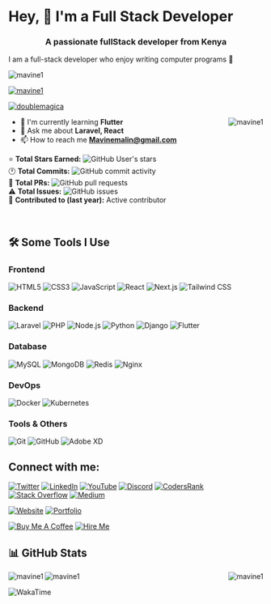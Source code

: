 # Hey, 👋 I'm a Full Stack Developer

<h3 align="center">A passionate fullStack developer from Kenya</h3>

I am a full-stack developer who enjoy writing computer programs 🤚

<p align="left"> <img src="https://komarev.com/ghpvc/?username=mavine1&label=Profile%20views&color=0e75b6&style=flat" alt="mavine1" /> </p>

<p align="left"> <a href="https://github.com/ryo-ma/github-profile-trophy"><img src="https://github-profile-trophy.vercel.app/?username=mavine1" alt="mavine1" /></a> </p>

<p align="left"> <a href="https://twitter.com/doublemagica" target="blank"><img src="https://img.shields.io/twitter/follow/doublemagica?logo=twitter&style=for-the-badge" alt="doublemagica" /></a> </p>

<img align="right" src="https://github-readme-stats.vercel.app/api?username=mavine1&show_icons=true&theme=dark&hide_border=true" alt="mavine1" />

- 🌱 I'm currently learning **Flutter**
- 💬 Ask me about **Laravel, React**
- 📫 How to reach me **Mavinemalin@gmail.com**

⭐ **Total Stars Earned:** ![GitHub User's stars](https://img.shields.io/github/stars/mavine1?style=flat-square&color=yellow)  
🕐 **Total Commits:** ![GitHub commit activity](https://img.shields.io/github/commit-activity/y/mavine1/mavine1?style=flat-square&color=green)  
🔀 **Total PRs:** ![GitHub pull requests](https://img.shields.io/github/issues-pr/mavine1/mavine1?style=flat-square&color=blue)  
⚠️ **Total Issues:** ![GitHub issues](https://img.shields.io/github/issues/mavine1/mavine1?style=flat-square&color=red)  
📅 **Contributed to (last year):** Active contributor  

<br clear="both"/>

## 🛠️ Some Tools I Use

### **Frontend**
![HTML5](https://img.shields.io/badge/HTML5-E34F26?style=for-the-badge&logo=html5&logoColor=white)
![CSS3](https://img.shields.io/badge/CSS3-1572B6?style=for-the-badge&logo=css3&logoColor=white)
![JavaScript](https://img.shields.io/badge/JavaScript-F7DF1E?style=for-the-badge&logo=javascript&logoColor=black)
![React](https://img.shields.io/badge/React-20232A?style=for-the-badge&logo=react&logoColor=61DAFB)
![Next.js](https://img.shields.io/badge/Next.js-000000?style=for-the-badge&logo=nextdotjs&logoColor=white)
![Tailwind CSS](https://img.shields.io/badge/Tailwind_CSS-38B2AC?style=for-the-badge&logo=tailwind-css&logoColor=white)

### **Backend**
![Laravel](https://img.shields.io/badge/Laravel-FF2D20?style=for-the-badge&logo=laravel&logoColor=white)
![PHP](https://img.shields.io/badge/PHP-777BB4?style=for-the-badge&logo=php&logoColor=white)
![Node.js](https://img.shields.io/badge/Node.js-43853D?style=for-the-badge&logo=node.js&logoColor=white)
![Python](https://img.shields.io/badge/Python-3776AB?style=for-the-badge&logo=python&logoColor=white)
![Django](https://img.shields.io/badge/Django-092E20?style=for-the-badge&logo=django&logoColor=white)
![Flutter](https://img.shields.io/badge/Flutter-02569B?style=for-the-badge&logo=flutter&logoColor=white)

### **Database**
![MySQL](https://img.shields.io/badge/MySQL-00000F?style=for-the-badge&logo=mysql&logoColor=white)
![MongoDB](https://img.shields.io/badge/MongoDB-4EA94B?style=for-the-badge&logo=mongodb&logoColor=white)
![Redis](https://img.shields.io/badge/Redis-DC382D?style=for-the-badge&logo=redis&logoColor=white)
![Nginx](https://img.shields.io/badge/Nginx-009639?style=for-the-badge&logo=nginx&logoColor=white)

### **DevOps**
![Docker](https://img.shields.io/badge/Docker-2CA5E0?style=for-the-badge&logo=docker&logoColor=white)
![Kubernetes](https://img.shields.io/badge/Kubernetes-326ce5?style=for-the-badge&logo=kubernetes&logoColor=white)

### **Tools & Others**
![Git](https://img.shields.io/badge/Git-F05032?style=for-the-badge&logo=git&logoColor=white)
![GitHub](https://img.shields.io/badge/GitHub-100000?style=for-the-badge&logo=github&logoColor=white)
![Adobe XD](https://img.shields.io/badge/Adobe%20XD-470137?style=for-the-badge&logo=Adobe%20XD&logoColor=#FF61F6)

## Connect with me:

[![Twitter](https://img.shields.io/badge/Twitter-1DA1F2?style=for-the-badge&logo=twitter&logoColor=white)](https://twitter.com/doublemagica)
[![LinkedIn](https://img.shields.io/badge/LinkedIn-0077B5?style=for-the-badge&logo=linkedin&logoColor=white)](https://linkedin.com/in/mavinemalin@gmail.com)
[![YouTube](https://img.shields.io/badge/YouTube-FF0000?style=for-the-badge&logo=youtube&logoColor=white)](https://www.youtube.com/@chamapro-)
[![Discord](https://img.shields.io/badge/Discord-7289DA?style=for-the-badge&logo=discord&logoColor=white)](https://discord.com/users/your_username)
[![CodersRank](https://img.shields.io/badge/CodersRank-67A3C1?style=for-the-badge&logo=codersrank&logoColor=white)](https://profile.codersrank.io/user/mavine1)
[![Stack Overflow](https://img.shields.io/badge/Stack_Overflow-FE7A16?style=for-the-badge&logo=stack-overflow&logoColor=white)](https://stackoverflow.com/users/your_id)
[![Medium](https://img.shields.io/badge/Medium-12100E?style=for-the-badge&logo=medium&logoColor=white)](https://medium.com/@your_username)

[![Website](https://img.shields.io/badge/Website-000000?style=for-the-badge&logo=google-chrome&logoColor=white)](https://your-website.com)
[![Portfolio](https://img.shields.io/badge/Portfolio-4CAF50?style=for-the-badge&logo=google-chrome&logoColor=white)](https://your-portfolio.com)

[![Buy Me A Coffee](https://img.shields.io/badge/Buy_Me_A_Coffee-FFDD00?style=for-the-badge&logo=buy-me-a-coffee&logoColor=black)](https://buymeacoffee.com/your_username)
[![Hire Me](https://img.shields.io/badge/Hire_Me-FFD700?style=for-the-badge&logo=handshake&logoColor=black)](mailto:Mavinemalin@gmail.com)

## 📊 GitHub Stats

<p><img align="left" src="https://github-readme-stats.vercel.app/api/top-langs?username=mavine1&show_icons=true&theme=dark&hide_border=true&layout=compact" alt="mavine1" /> 
  <img align="right" src="https://github-readme-streak-stats.herokuapp.com/?user=mavine1&theme=dark&hide_border=true" alt="mavine1" /></p>

<p><img align="center" src="https://github-readme-stats.vercel.app/api?username=mavine1&show_icons=true&theme=dark&hide_border=true" alt="mavine1" /></p>

![WakaTime](https://wakatime.com/badge/user/your-wakatime-id.svg?style=for-the-badge)
